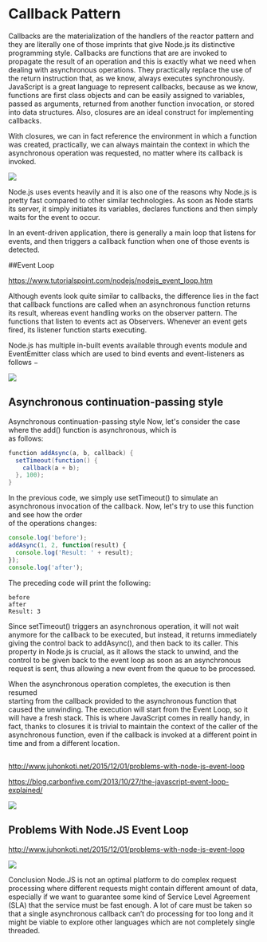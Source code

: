 # Callback Pattern

Callbacks are the materialization of the handlers of the reactor pattern and they are 
literally one of those imprints that give Node.js its distinctive programming style. 
Callbacks are functions that are  are invoked to propagate the result of an operation 
and this is exactly what we need when dealing with asynchronous operations. 
They practically replace the use of the return instruction that,  as we know, always 
executes synchronously. JavaScript is a great language to represent callbacks, 
because as we know, functions are first class objects and can be easily assigned to 
variables, passed as arguments, returned from another function invocation, or stored 
into data structures. Also, closures are an ideal construct for implementing callbacks. 

With closures, we can in fact reference the environment in which a function was 
created, practically, we can always maintain the context in which the asynchronous 
operation was requested, no matter where its callback is invoked.

![](https://www.tutorialspoint.com/nodejs/images/event_loop.jpg)

Node.js uses events heavily and it is also one of the reasons why Node.js is pretty fast compared to other similar technologies. As soon as Node starts its server, it simply initiates its variables, declares functions and then simply waits for the event to occur.

In an event-driven application, there is generally a main loop that listens for events, and then triggers a callback function when one of those events is detected.



##Event Loop

https://www.tutorialspoint.com/nodejs/nodejs_event_loop.htm

Although events look quite similar to callbacks, the difference lies in the fact that callback functions are called 
when an asynchronous function returns its result, whereas event handling works on the observer pattern. The functions 
that listen to events act as Observers. Whenever an event gets fired, its listener function starts executing.

Node.js has multiple in-built events available through events module and EventEmitter class 
which are used to bind events and event-listeners as follows −


![](http://1.bp.blogspot.com/-XahRlUVK2vo/VVHRoY_mGGI/AAAAAAAAAQU/FBqvjWJPfWk/s1600/node_way.jpg)


## Asynchronous continuation-passing style

Asynchronous continuation-passing style
Now, let's consider the case where the add() function is asynchronous, which is  
as follows:
```java
function addAsync(a, b, callback) {
  setTimeout(function() {
    callback(a + b);
  }, 100);
}
```
In the previous code, we simply use setTimeout() to simulate an asynchronous 
invocation of the callback. Now, let's try to use this function and see how the order  
of the operations changes:
```js
console.log('before');
addAsync(1, 2, function(result) {
  console.log('Result: ' + result);
});
console.log('after');
```
The preceding code will print the following:
```
before
after
Result: 3
```
Since setTimeout() triggers an asynchronous operation, it will not wait anymore 
for the callback to be executed, but instead, it returns immediately giving the control 
back to addAsync(), and then back to its caller. This property in Node.js is crucial, 
as it allows the stack to unwind, and the control to be given back to the event loop as 
soon as an asynchronous request is sent, thus allowing a new event from the queue 
to be processed. 

When the asynchronous operation completes, the execution is then resumed  
starting from the callback provided to the asynchronous function that caused the 
unwinding. The execution will start from the Event Loop, so it will have a fresh stack. 
This is where JavaScript comes in really handy, in fact, thanks to closures it is trivial to 
maintain the context of the caller of the asynchronous function, even if the callback is 
invoked at a different point in time and from a different location.

##
http://www.juhonkoti.net/2015/12/01/problems-with-node-js-event-loop


https://blog.carbonfive.com/2013/10/27/the-javascript-event-loop-explained/

![](https://blog.carbonfive.com/wp-content/uploads/2013/10/web-workers.png)



## Problems With Node.JS Event Loop

http://www.juhonkoti.net/2015/12/01/problems-with-node-js-event-loop

![](http://www.juhonkoti.net/wp-content/uploads/2015/12/ad7e7a46bf5b9fbacec609c360dd1c09.png)

Conclusion
Node.JS is not an optimal platform to do complex request processing where different requests might contain different amount of data, especially if we want to guarantee some kind of Service Level Agreement (SLA) that the service must be fast enough. A lot of care must be taken so that a single asynchronous callback can’t do processing for too long and it might be viable to explore other languages which are not completely single threaded.




